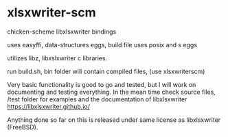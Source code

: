# xlsxwriter-scm
chicken-scheme libxlsxwriter bindings

uses easyffi, data-structures eggs, build file uses posix and s eggs

utilizes libz, libxslxwriter c libraries.

run build.sh, bin folder will contain compiled files, 
(use xlsxwriterscm)

Very basic functionality is good to go and tested, but I will work on documenting and testing everything.
In the mean time check source files, /test folder for examples and the documentation of libxlsxwriter https://libxlsxwriter.github.io/ 

Anything done so far on this is released under same license as libxlsxwriter (FreeBSD).
